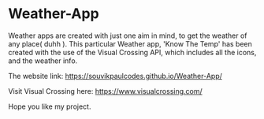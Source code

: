 # Weather-App

Weather apps are created with just one aim in mind, to get the weather of any place( duhh ). This particular Weather app, 'Know The Temp' has been created with the use of the Visual Crossing API, which includes all the icons, and the weather info.

The website link: https://souvikpaulcodes.github.io/Weather-App/

Visit Visual Crossing here: https://www.visualcrossing.com/

Hope you like my project.